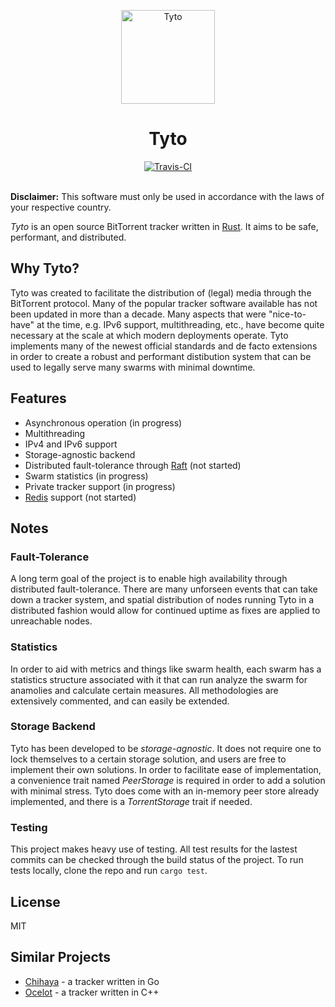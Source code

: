 <p align="center">
    <img alt="Tyto" title="Tyto" src="https://i.imgur.com/D9Lq6K2.png"
    width="150">
<h1 align="center">Tyto</h1>
</p>

<div align="center">
    <a href="https://travis-ci.com/adcrn/tyto"><img
    src="https://travis-ci.com/adcrn/tyto.svg?token=9jG6XKKRPepsyqdsCqW7&branch=master"
    alt="Travis-CI"></a>
</div>
<br>

__Disclaimer:__ This software must only be used in accordance with the laws of your respective country.

_Tyto_ is an open source BitTorrent tracker written in [Rust](https://www.rust-lang.org). It aims to be safe, performant, and distributed.

## Why Tyto?
Tyto was created to facilitate the distribution of (legal) media through the
BitTorrent protocol. Many of the popular tracker software available has not
been updated in more than a decade. Many aspects that were "nice-to-have" at
the time, e.g. IPv6 support, multithreading, etc., have become quite necessary at the scale at which modern deployments operate. Tyto implements
many of the newest official standards and de facto extensions in order to
create a robust and performant distibution system that can be used to legally
serve many swarms with minimal downtime.

## Features
- Asynchronous operation (in progress)
- Multithreading
- IPv4 and IPv6 support
- Storage-agnostic backend
- Distributed fault-tolerance through [Raft](https://raft.github.io/) (not
    started)
- Swarm statistics (in progress)
- Private tracker support (in progress)
- [Redis](https://redis.io) support (not started)

## Notes
### Fault-Tolerance
A long term goal of the project is to enable high availability through
distributed fault-tolerance. There are many unforseen events that can take down a tracker
system, and spatial distribution of nodes running Tyto in a distributed fashion
would allow for continued uptime as fixes are applied to unreachable nodes.

### Statistics
In order to aid with metrics and things like swarm health, each swarm has a
statistics structure associated with it that can run analyze the swarm for
anamolies and calculate certain measures. All methodologies are extensively
commented, and can easily be extended.

### Storage Backend
Tyto has been developed to be _storage-agnostic_. It does not require one to
lock themselves to a certain storage solution, and users are free to implement
their own solutions. In order to facilitate ease of implementation, a
convenience trait named _PeerStorage_ is required in order to add a solution
with minimal stress. Tyto does come with an in-memory peer store already
implemented, and there is a _TorrentStorage_ trait if needed.

### Testing
This project makes heavy use of testing. All test results for the lastest
commits can be checked through the build status of the project. To run tests
locally, clone the repo and run `cargo test`. 

## License
MIT

## Similar Projects
- [Chihaya](https://github.com/chihaya/chihaya) - a tracker written in Go
- [Ocelot](https://github.com/WhatCD/Ocelot) - a tracker written in C++
